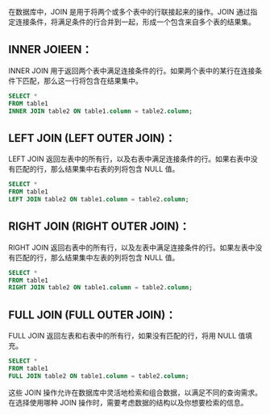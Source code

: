 在数据库中，JOIN 是用于将两个或多个表中的行联接起来的操作。JOIN 通过指定连接条件，将满足条件的行合并到一起，形成一个包含来自多个表的结果集。
## INNER JOIEEN：
INNER JOIN 用于返回两个表中满足连接条件的行。如果两个表中的某行在连接条件下匹配，那么这一行将包含在结果集中。
```sql
SELECT * 
FROM table1
INNER JOIN table2 ON table1.column = table2.column;
```
## LEFT JOIN (LEFT OUTER JOIN)：
LEFT JOIN 返回左表中的所有行，以及右表中满足连接条件的行。如果右表中没有匹配的行，那么结果集中右表的列将包含 NULL 值。
```sql
SELECT * 
FROM table1
LEFT JOIN table2 ON table1.column = table2.column;
```
## RIGHT JOIN (RIGHT OUTER JOIN)：
RIGHT JOIN 返回右表中的所有行，以及左表中满足连接条件的行。如果左表中没有匹配的行，那么结果集中左表的列将包含 NULL 值。
```sql
SELECT * 
FROM table1
RIGHT JOIN table2 ON table1.column = table2.column;
```
## FULL JOIN (FULL OUTER JOIN)：
FULL JOIN 返回左表和右表中的所有行，如果没有匹配的行，将用 NULL 值填充。
```sql
SELECT * 
FROM table1
FULL JOIN table2 ON table1.column = table2.column;
```
这些 JOIN 操作允许在数据库中灵活地检索和组合数据，以满足不同的查询需求。在选择使用哪种 JOIN 操作时，需要考虑数据的结构以及你想要检索的信息。